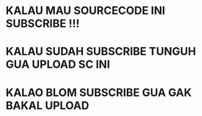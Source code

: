 # KALAU MAU SOURCECODE INI SUBSCRIBE !!!
# KALAU SUDAH SUBSCRIBE TUNGUH GUA UPLOAD SC INI
# KALAO BLOM SUBSCRIBE GUA GAK BAKAL UPLOAD
